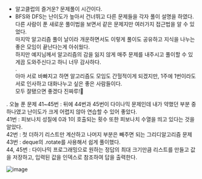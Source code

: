 - 알고클럽의 즐거운? 문제풀이 시간이다.  
- BFS와 DFS는 난이도가 높아서 건너뛰고 다른 문제들을 각자 풀이 설명을 하였다.  
  다른 사람이 푼 새로운 풀이법을 보면서 같은 문제지만 여러가지 접근법을 알 수 있었다.  
  마지막 알고리즘 풀이 날이라 개운하면서도 이렇게 풀이도 공유하고 지식을 나누는 좋은 모임이 끝난다는게 아쉬웠다.  
  하지만 예지님께서 알고리즘의 감을 잃지 않게 매주 문제를 내주시고 풀이할 수 있게끔 도와주신다고 하니 너무 감사하다.  
.  
  아마 서로 바빠지고 하면 알고리즘도 모임도 간헐적이게 되겠지만, 1주에 1번이라도 서로 인사하고 대화나누고 싶은 좋은 사람들이다.   
  모두 잘됐으면 좋겠다 진짜루!🎊   

 
. 
오늘 푼 문제 41~45번 : 뒤에 44번과 45번이 다이나믹 문제인데 내가 약했던 부분 중 하나였고 난이도가 크게 어렵지 않아 연습할 수 있어 좋았다.  
41번 : 피보나치 성질에 0과 1이 호출되는 횟수 또한 피보나치 수열을 띄고 있다는 것을 알았다.  
42번 : 첫 더하기 리스트만 계산하고 나머지 부분은 빼주면 되는 그리디알고리즘 문제  
43번 : deque의 .rotate를 사용해서 쉽게 풀이했다.  
44, 45번 : 다이나믹 프로그래밍으로 원하는 정답의 최대 크기만큼 리스트를 만들고 값을 저장하고, 입력된 값을 인덱스로 참조하여 답을 출력한다.  

![image](https://user-images.githubusercontent.com/80080041/123362597-e733fd00-d5ab-11eb-9180-bd65e19f5371.png)
